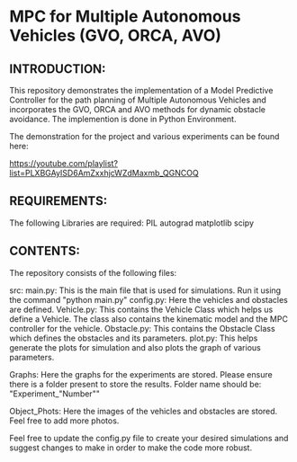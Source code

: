 # MPC for Multiple Autonomous Vehicles (GVO, ORCA, AVO)

INTRODUCTION:
------------------------
This repository demonstrates the implementation of a Model Predictive Controller for the path planning of Multiple Autonomous Vehicles and incorporates the GVO, ORCA and AVO methods for dynamic obstacle avoidance.
The implemention is done in Python Environment.

The demonstration for the project and various experiments can be found here:

https://youtube.com/playlist?list=PLXBGAyISD6AmZxxhjcWZdMaxmb_QGNCOQ

REQUIREMENTS:
------------------------
The following Libraries are required:
PIL
autograd
matplotlib
scipy

CONTENTS:
------------------------
The repository consists of the following files:

src:
    main.py: This is the main file that is used for simulations. Run it using the command "python main.py"
    config.py: Here the vehicles and obstacles are defined.
    Vehicle.py: This contains the Vehicle Class which helps us define a Vehicle. The class also contains the kinematic model and the MPC controller for the vehicle.
    Obstacle.py: This contains the Obstacle Class which defines the obstacles and its parameters.
    plot.py: This helps generate the plots for simulation and also plots the graph of various parameters.

Graphs:
    Here the graphs for the experiments are stored. Please ensure there is a folder present to store the results. 
    Folder name should be: "Experiment_"Number""

Object_Phots:
    Here the images of the vehicles and obstacles are stored. Feel free to add more photos.


Feel free to update the config.py file to create your desired simulations and suggest changes to make in order to make the code more robust.


